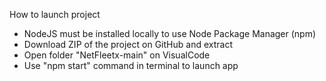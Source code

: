 How to launch project

- NodeJS must be installed locally to use Node Package Manager (npm)
- Download ZIP of the project on GitHub and extract
- Open folder "NetFleetx-main" on VisualCode
- Use "npm start" command in terminal to launch app

